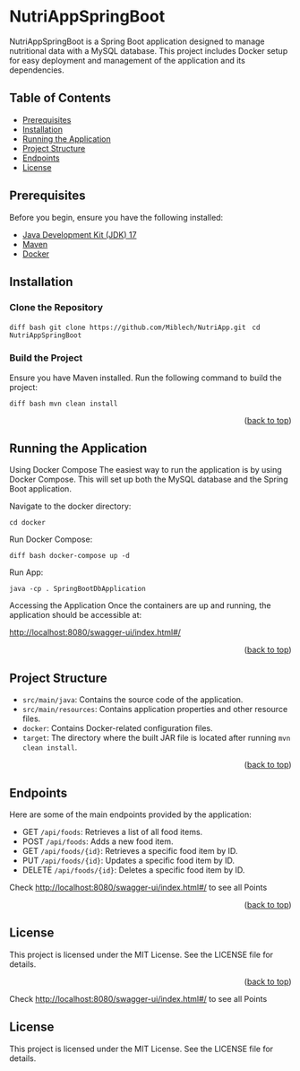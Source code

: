 # NutriAppSpringBoot

NutriAppSpringBoot is a Spring Boot application designed to manage nutritional data with a MySQL database. This project includes Docker setup for easy deployment and management of the application and its dependencies.

## Table of Contents
- [Prerequisites](#prerequisites)
- [Installation](#installation)
- [Running the Application](#running-the-application)
- [Project Structure](#project-structure)
- [Endpoints](#endpoints)
- [License](#license)

## Prerequisites
Before you begin, ensure you have the following installed:
- [Java Development Kit (JDK) 17](https://www.oracle.com/java/technologies/javase-jdk17-downloads.html)
- [Maven](https://maven.apache.org/download.cgi)
- [Docker](https://www.docker.com/get-started)

## Installation

### Clone the Repository

```diff bash git clone https://github.com/Miblech/NutriApp.git ```
```cd NutriAppSpringBoot```

### Build the Project
Ensure you have Maven installed. Run the following command to build the project:

```diff bash mvn clean install```

<p align="right">(<a href="#readme-top">back to top</a>)</p>

## Running the Application

Using Docker Compose
The easiest way to run the application is by using Docker Compose. This will set up both the MySQL database and the Spring Boot application.

Navigate to the docker directory:

```cd docker```

Run Docker Compose:

```diff bash docker-compose up -d```

Run App:

```java -cp . SpringBootDbApplication```

Accessing the Application
Once the containers are up and running, the application should be accessible at:

[http://localhost:8080/swagger-ui/index.html#/](http://localhost:8080/swagger-ui/index.html#/)

<p align="right">(<a href="#readme-top">back to top</a>)</p>

## Project Structure

- `src/main/java`: Contains the source code of the application.
- `src/main/resources`: Contains application properties and other resource files.
- `docker`: Contains Docker-related configuration files.
- `target`: The directory where the built JAR file is located after running `mvn clean install`.

 <p align="right">(<a href="#readme-top">back to top</a>)</p>

## Endpoints
Here are some of the main endpoints provided by the application:

- GET `/api/foods`: Retrieves a list of all food items.
- POST `/api/foods`: Adds a new food item.
- GET `/api/foods/{id}`: Retrieves a specific food item by ID.
- PUT `/api/foods/{id}`: Updates a specific food item by ID.
- DELETE `/api/foods/{id}`: Deletes a specific food item by ID.

Check [http://localhost:8080/swagger-ui/index.html#/](http://localhost:8080/swagger-ui/index.html#/) to see all Points

<p align="right">(<a href="#readme-top">back to top</a>)</p>

## License
This project is licensed under the MIT License. See the LICENSE file for details.

<p align="right">(<a href="#readme-top">back to top</a>)</p>

Check [http://localhost:8080/swagger-ui/index.html#/](http://localhost:8080/swagger-ui/index.html#/) to see all Points

## License
This project is licensed under the MIT License. See the LICENSE file for details.
